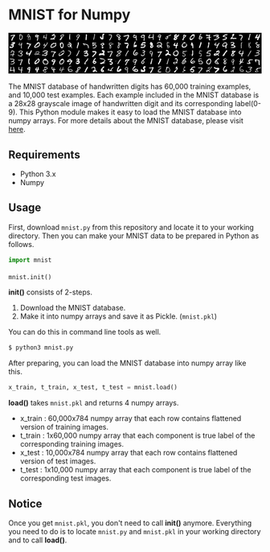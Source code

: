 
# MNIST for Numpy

![](mnist_image.png)

The MNIST database of handwritten digits has 60,000 training examples, and 10,000 test examples.
Each example included in the MNIST database is a 28x28 grayscale image of handwritten digit and its corresponding label(0-9).
This Python module makes it easy to load the MNIST database into numpy arrays.
For more details about the MNIST database, please visit [here](http://yann.lecun.com/exdb/mnist/index.html).

## Requirements

- Python 3.x
- Numpy

## Usage

First, download `mnist.py` from this repository and locate it to your working directory.
Then you can make your MNIST data to be prepared in Python as follows.

```python
import mnist

mnist.init()
```

**init()** consists of 2-steps.

1. Download the MNIST database.
2. Make it into numpy arrays and save it as Pickle. (`mnist.pkl`)

You can do this in command line tools as well.

```sh
$ python3 mnist.py
```

After preparing, you can load the MNIST database into numpy array like this.

```python
x_train, t_train, x_test, t_test = mnist.load()
```

**load()** takes `mnist.pkl` and returns 4 numpy arrays.

- x_train : 60,000x784 numpy array that each row contains flattened version of training images.
- t_train : 1x60,000 numpy array that each component is true label of the corresponding training images.
- x_test : 10,000x784 numpy array that each row contains flattened version of test images.
- t_test : 1x10,000 numpy array that each component is true label of the corresponding test images.

## Notice

Once you get `mnist.pkl`, you don't need to call **init()** anymore. Everything you need to do is to locate `mnist.py` and `mnist.pkl` in your working directory and to call **load()**.
